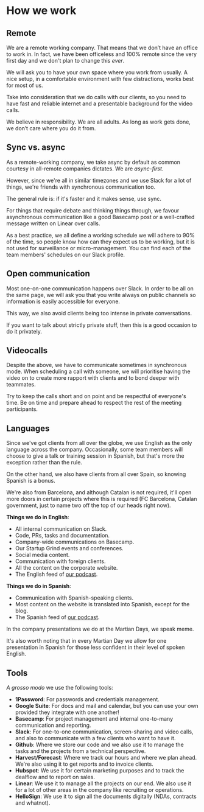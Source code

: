 # How we work

## Remote

We are a remote working company. That means that we don’t have an office to work in. In fact, we have been officeless and 100% remote since the very first day and we don't plan to change this _ever_.

We will ask you to have your own space where you work from usually. A nice setup, in a comfortable environment with few distractions, works best for most of us.

Take into consideration that we do calls with our clients, so you need to have fast and reliable internet and a presentable background for the video calls.

We believe in responsibility. We are all adults. As long as work gets done, we don’t care where you do it from.

## Sync vs. async

As a remote-working company, we take async by default as common courtesy in all-remote companies dictates. We are _async-first_.

However, since we're all in similar timezones and we use Slack for a lot of things, we're friends with synchronous communication too.

The general rule is: if it's faster and it makes sense, use sync.

For things that require debate and thinking things through, we favour asynchronous communication like a good Basecamp post or a well-crafted message written on Linear over calls.

As a best practice, we all define a working schedule we will adhere to 90% of the time, so people know how can they expect us to be working, but it is not used for surveillance or micro-management. You can find each of the team members' schedules on our Slack profile.

## Open communication

Most one-on-one communication happens over Slack. In order to be all on the same page, we will ask you that you write always on public channels so information is easily accessible for everyone.

This way, we also avoid clients being too intense in private conversations.

If you want to talk about strictly private stuff, then this is a good occasion to do it privately.

## Videocalls

Despite the above, we have to communicate sometimes in synchronous mode. When scheduling a call with someone, we will prioritise having the video on to create more rapport with clients and to bond deeper with teammates.

Try to keep the calls short and on point and be respectful of everyone's time. Be on time and prepare ahead to respect the rest of the meeting participants.

## Languages

Since we've got clients from all over the globe, we use English as the only language across the company. Occasionally, some team members will choose to give a talk or training session in Spanish, but that's more the exception rather than the rule.

On the other hand, we also have clients from all over Spain, so knowing Spanish is a bonus.

We're also from Barcelona, and although Catalan is not required, it'll open more doors in certain projects where this is required (FC Barcelona, Catalan government, just to name two off the top of our heads right now).

__Things we do in English__:

* All internal communication on Slack.
* Code, PRs, tasks and documentation.
* Company-wide communications on Basecamp.
* Our Startup Grind events and conferences.
* Social media content.
* Communication with foreign clients.
* All the content on the corporate website.
* The English feed of <a href="https://podcast.marsbased.com/" title="Life on Mars" target="_blank">our podcast</a>.

__Things we do in Spanish__:

* Communication with Spanish-speaking clients.
* Most content on the website is translated into Spanish, except for the blog.
* The Spanish feed of <a href="https://podcast.marsbased.com/podcasts-es/" title="Life on Mars" target="_blank">our podcast</a>.

In the company presentations we do at the Martian Days, we speak meme.

It's also worth noting that in every Martian Day we allow for one presentation in Spanish for those less confident in their level of spoken English.

## Tools

_A grosso modo_ we use the following tools:

* __1Password__: For passwords and credentials management.
* __Google Suite__: For docs and mail and calendar, but you can use your own provided they integrate with one another!
* __Basecamp__: For project management and internal one-to-many communication and reporting.
* __Slack__: For one-to-one communication, screen-sharing and video calls, and also to communicate with a few clients who want to have it.
* __Github__: Where we store our code and we also use it to manage the tasks and the projects from a technical perspective.
* __Harvest/Forecast__: Where we track our hours and where we plan ahead. We're also using it to get reports and to invoice clients.
* __Hubspot__: We use it for certain marketing purposes and to track the dealflow and to report on sales.
* __Linear__: We use it to manage all the projects on our end. We also use it for a lot of other areas in the company like recruiting or operations.
* __HelloSign__: We use it to sign all the documents digitally (NDAs, contracts and whatnot).




